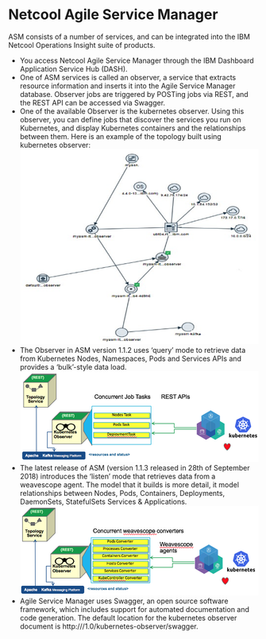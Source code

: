 # Netcool Agile Service Manager

ASM consists of a number of services, and can be integrated into the IBM Netcool Operations Insight suite of products.
- You access Netcool Agile Service Manager through the IBM Dashboard Application Service Hub (DASH).
- One of ASM services is called an observer, a service that extracts resource information and inserts it into the Agile Service Manager database. Observer jobs are triggered by POSTing jobs via REST, and the REST API can be accessed via Swagger.
- One of the available Observer is the kubernetes observer. Using this observer, you can define jobs that discover the services you run on Kubernetes, and display Kubernetes containers and the relationships between them.  Here is an example of the topology built using kubernetes observer: ![](../images/day2operation/asm_sample.png)
- The Observer in ASM version 1.1.2 uses ‘query’ mode to retrieve data from Kubernetes Nodes, Namespaces, Pods and Services APIs and provides a ‘bulk’-style data load. ![](../images/day2operation/asm_query.png)
- The latest release of ASM (version 1.1.3 released in 28th of September 2018) introduces the ‘listen’ mode that retrieves data from a weavescope agent. The model that it builds is more detail, it model relationships between Nodes, Pods, Containers, Deployments, DaemonSets, StatefulSets Services & Applications.![](../images/day2operation/asm_listen.png)
- Agile Service Manager uses Swagger, an open source software framework, which includes support for automated documentation and code generation.  The default location for the kubernetes observer document is http://<your host>/1.0/kubernetes-observer/swagger.
